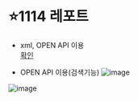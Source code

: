 # ⭐1114 레포트
- xml, OPEN API 이용 <br>
<a href="https://seungachoi0925.github.io/cordova/1114/1114.html">확인</a> <br>

- OPEN API 이용(검색기능)
![image](https://github.com/SEUNGACHOI0925/cordova/assets/112832677/eb102569-0889-486a-b59d-784ceb0f093b)

![image](https://github.com/SEUNGACHOI0925/cordova/assets/112832677/d7bbd9c5-6d43-46a3-bb16-1820c8a6fb27)
